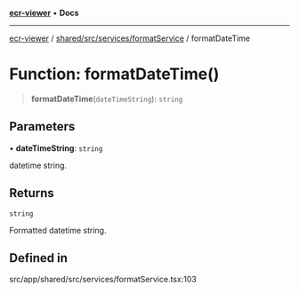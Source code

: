 [**ecr-viewer**](../../../../../README.md) • **Docs**

***

[ecr-viewer](../../../../../README.md) / [shared/src/services/formatService](../README.md) / formatDateTime

# Function: formatDateTime()

> **formatDateTime**(`dateTimeString`): `string`

## Parameters

• **dateTimeString**: `string`

datetime string.

## Returns

`string`

Formatted datetime string.

## Defined in

src/app/shared/src/services/formatService.tsx:103
